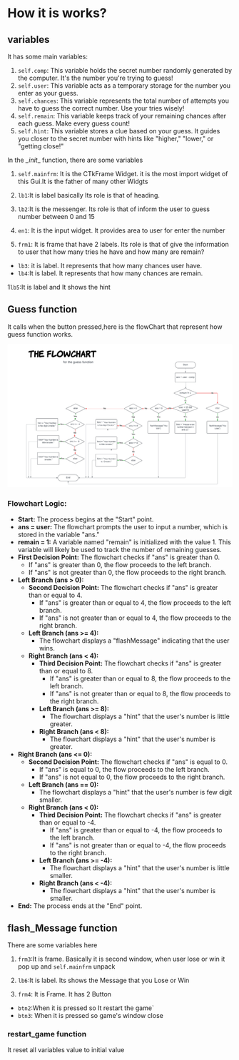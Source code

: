 # How it is works?
## variables
It has some main variables:


1. `self.comp`: This variable holds the secret number randomly generated by the computer. It's the number you're trying to guess!
1. `self.user`: This variable acts as a temporary storage for the number you enter as your guess.
1. `self.chances`: This variable represents the total number of attempts you have to guess the correct number. Use your tries wisely!
1. `self.remain`: This variable keeps track of your remaining chances after each guess. Make every guess count!
1. `self.hint`: This variable stores a clue based on your guess. It guides you closer to the secret number with hints like "higher," "lower," or "getting close!"

In the _\_init__ function, there are some variables

1. `self.mainfrm`: It is the CTkFrame Widget. it is the most import widget of this Gui.It is the father of many other Widgts

1. `lb1`:It is label basically Its role is that of heading.

1. `lb2`:It is the messenger. Its role is that of inform the user to guess number between 0 and 15

1. `en1`: It is the input widget. It provides area to user for enter the number

1. `frm1`: It is frame that have 2 labels. Its role is that of give the information to user that how many tries he have and how many are remain?

- `lb3`: it is label. It represents that how many chances user have.
- `lb4`:It is label. It represents that how many chances are remain.

1`lb5`:It is label and It shows the hint

## Guess function
It calls when the button pressed,here is the flowChart that represent how guess function works.

![FlowChart.png](Iamges/FlowChart.png)

### Flowchart Logic:

* **Start:** The process begins at the "Start" point.
* **ans = user:** The flowchart prompts the user to input a number, which is stored in the variable "ans."
* **remain = 1:** A variable named "remain" is initialized with the value 1. This variable will likely be used to track the number of remaining guesses.
* **First Decision Point:** The flowchart checks if "ans" is greater than 0.
  * If "ans" is greater than 0, the flow proceeds to the left branch.
  * If "ans" is not greater than 0, the flow proceeds to the right branch.
* **Left Branch (ans > 0):**
  * **Second Decision Point:** The flowchart checks if "ans" is greater than or equal to 4.
    * If "ans" is greater than or equal to 4, the flow proceeds to the left branch.
    * If "ans" is not greater than or equal to 4, the flow proceeds to the right branch.
  * **Left Branch (ans >= 4):**
    * The flowchart displays a "flashMessage" indicating that the user wins.
  * **Right Branch (ans < 4):**
    * **Third Decision Point:** The flowchart checks if "ans" is greater than or equal to 8.
      * If "ans" is greater than or equal to 8, the flow proceeds to the left branch.
      * If "ans" is not greater than or equal to 8, the flow proceeds to the right branch.
    * **Left Branch (ans >= 8):**
      * The flowchart displays a "hint" that the user's number is little greater.
    * **Right Branch (ans < 8):**
      * The flowchart displays a "hint" that the user's number is greater.
* **Right Branch (ans <= 0):**
  * **Second Decision Point:** The flowchart checks if "ans" is equal to 0.
    * If "ans" is equal to 0, the flow proceeds to the left branch.
    * If "ans" is not equal to 0, the flow proceeds to the right branch.
  * **Left Branch (ans == 0):**
    * The flowchart displays a "hint" that the user's number is few digit smaller.
  * **Right Branch (ans < 0):**
    * **Third Decision Point:** The flowchart checks if "ans" is greater than or equal to -4.
      * If "ans" is greater than or equal to -4, the flow proceeds to the left branch.
      * If "ans" is not greater than or equal to -4, the flow proceeds to the right branch.
    * **Left Branch (ans >= -4):**
      * The flowchart displays a "hint" that the user's number is little smaller.
    * **Right Branch (ans < -4):**
      * The flowchart displays a "hint" that the user's number is smaller.
* **End:** The process ends at the "End" point.


## flash_Message function
There are some variables here
1. `frm3`:It is frame. Basically it is second window, when user lose or win it pop up and `self.mainfrm` unpack

1. `lb6`:It is label. Its shows the Message that you Lose or Win


1. `frm4`: It is Frame. It has 2 Button
- `btn2`:When it is pressed so It restart the game`
- `btn3`: When it is pressed so game's window close

### restart_game function
It reset all variables value to initial value